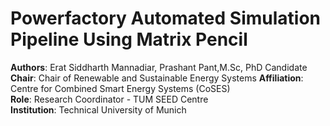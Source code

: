 # Powerfactory Automated Simulation Pipeline Using Matrix Pencil

**Authors**: Erat Siddharth Mannadiar,  Prashant Pant,M.Sc, PhD Candidate
**Chair**: Chair of Renewable and Sustainable Energy Systems
**Affiliation**: Centre for Combined Smart Energy Systems (CoSES)  
**Role**: Research Coordinator - TUM SEED Centre  
**Institution**: Technical University of Munich
